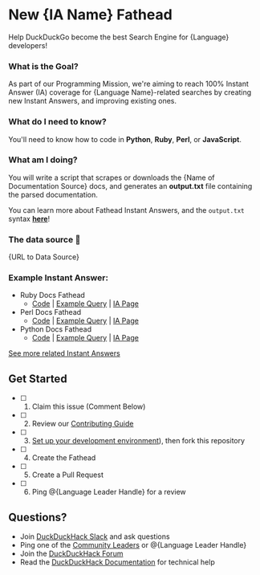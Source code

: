 # New {IA Name} Fathead
Help DuckDuckGo become the best Search Engine for {Language} developers!


### What is the Goal?
As part of our Programming Mission, we're aiming to reach 100% Instant Answer (IA) coverage for {Language Name}-related searches by creating new Instant Answers, and improving existing ones.


### What do I need to know?
You'll need to know how to code in **Python**, **Ruby**, **Perl**, or **JavaScript**.


### What am I doing?
You will write a script that scrapes or downloads the {Name of Documentation Source} docs, and generates an **output.txt** file containing the parsed documentation.

You can learn more about Fathead Instant Answers, and the `output.txt` syntax [**here**](https://docs.duckduckhack.com/resources/fathead-overview.html)!


### The data source :rocket:
{URL to Data Source}


### Example Instant Answer:

- Ruby Docs Fathead
    - [Code](https://github.com/duckduckgo/zeroclickinfo-fathead/tree/master/lib/fathead/ruby) | [Example Query](https://duckduckgo.com/?q=array+bsearch&ia=about) | [IA Page](https://duck.co/ia/view/ruby)
- Perl Docs Fathead
    - [Code](https://github.com/duckduckgo/zeroclickinfo-fathead/tree/master/lib/fathead/perl_doc) | [Example Query](https://duckduckgo.com/?q=perl+foreach&t=vivaldi&ia=about) | [IA Page](https://duck.co/ia/view/perl_doc)
- Python Docs Fathead
    - [Code](https://github.com/duckduckgo/zeroclickinfo-fathead/tree/master/lib/fathead/python) | [Example Query](https://duckduckgo.com/?q=python+print&ia=about) | [IA Page](https://duck.co/ia/view/python)

[See more related Instant Answers](https://duck.co/ia?repo=fathead)


## Get Started

- [ ] 1) Claim this issue (Comment Below)
- [ ] 2) Review our [Contributing Guide](https://github.com/duckduckgo/zeroclickinfo-fathead/blob/master/CONTRIBUTING.md)
- [ ] 3) [Set up your development environment](https://docs.duckduckhack.com/welcome/setup-dev-environment.html)), then fork this repository
- [ ] 4) Create the Fathead
- [ ] 5) Create a Pull Request
- [ ] 6) Ping @{Language Leader Handle} for a review

## Questions?

- Join [DuckDuckHack Slack](https://quackslack.herokuapp.com/) and ask questions
- Ping one of the [Community Leaders](https://duck.co/help/community/community-leaders) or @{Language Leader Handle}
- Join the [DuckDuckHack Forum](https://forum.duckduckhack.com/c/programming/{language})
- Read the [DuckDuckHack Documentation](https://docs.duckduckhack.com/) for technical help
